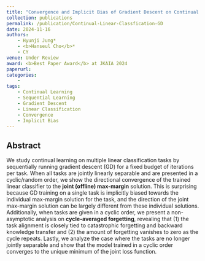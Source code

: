 ```yaml
---
title: "Convergence and Implicit Bias of Gradient Descent on Continual Linear Classification"
collection: publications
permalink: /publication/Continual-Linear-Classfication-GD
date: 2024-11-16
authors:
    - Hyunji Jung*
    - <b>Hanseul Cho</b>*
    - CY
venue: Under Review
award: <b>Best Paper Award</b> at JKAIA 2024
paperurl: 
categories: 
    -
tags:
    - Continual Learning
    - Sequential Learning
    - Gradient Descent
    - Linear Classification
    - Convergence
    - Implicit Bias
---
```



## Abstract

We study continual learning on multiple linear classification tasks by sequentially running gradient descent (GD) for a fixed budget of iterations per task. When all tasks are jointly linearly separable and are presented in a cyclic/random order, we show the directional convergence of the trained linear classifier to the **joint (offline) max-margin** solution. This is surprising because GD training on a single task is implicitly biased towards the individual max-margin solution for the task, and the direction of the joint max-margin solution can be largely different from these individual solutions. Additionally, when tasks are given in a cyclic order, we present a non-asymptotic analysis on **cycle-averaged forgetting**, revealing that (1) the task alignment is closely tied to catastrophic forgetting and backward knowledge transfer and (2) the amount of forgetting vanishes to zero as the cycle repeats. Lastly, we analyze the case where the tasks are no longer jointly separable and show that the model trained in a cyclic order converges to the unique minimum of the joint loss function.
